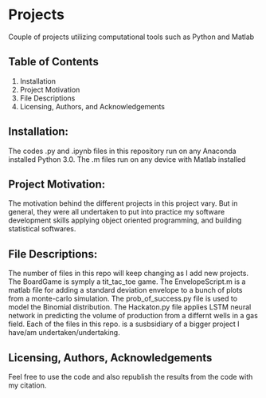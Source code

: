 # Projects
Couple of projects utilizing computational tools such as Python and Matlab
## Table of Contents
1. Installation
2. Project Motivation
3. File Descriptions
4. Licensing, Authors, and Acknowledgements

## Installation: 
The codes .py and .ipynb files in this repository run on any Anaconda installed Python 3.0. The .m files run on any device with Matlab installed

## Project Motivation:
The motivation behind the different projects in this project vary. But in general, they were all undertaken to put into practice
my software development skills applying object oriented programming, and building statistical softwares.

## File Descriptions:
The number of files in this repo will keep changing as I add new projects. The BoardGame is symply a tit_tac_toe game. The EnvelopeScript.m is a matlab file for adding a standard deviation envelope to a bunch of plots from a monte-carlo simulation. The prob_of_success.py file is used to model the Binomial distribution. The Hackaton.py file applies LSTM neural network in predicting the volume of production from a differnt wells in a gas field. Each of the files in this repo. is a susbsidiary of a bigger project I have/am undertaken/undertaking.

## Licensing, Authors, Acknowledgements
Feel free to use the code and also republish the results from the code with my citation.

